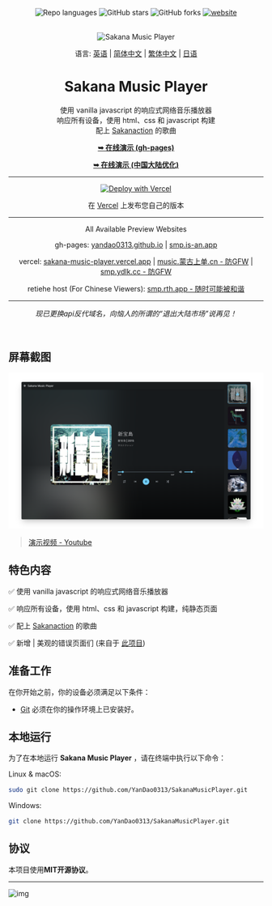 <div align="center">
  
  ![Repo languages](https://img.shields.io/github/languages/count/YanDao0313/SakanaMusicPlayer?style=for-the-badge&logo=GitHub)
  ![GitHub stars](https://img.shields.io/github/stars/YanDao0313/SakanaMusicPlayer?style=for-the-badge&logo=GitHub)
  ![GitHub forks](https://img.shields.io/github/forks/YanDao0313/SakanaMusicPlayer?style=for-the-badge&logo=GitHub)
  [![website](https://img.shields.io/website?style=for-the-badge&logo=GitHub&down_color=lightgrey&down_message=offline&up_color=blue&up_message=online&url=https%3A%2F%2Fsakana-music-player.vercel.app)](https://sakana-music-player.vercel.app)

  <br />
  <img src="https://xingqiu-tuchuang-1256524210.cos.ap-shanghai.myqcloud.com/5115/SMP.png" alt="Sakana Music Player">

  语言: [英语](./README.md) | [简体中文](./README-zh_hans.md) | [繁体中文](./README-zh_hant.md) | [日语](./README-ja.md)

  <h1 align="center">Sakana Music Player</h2>
  
  使用 vanilla javascript 的响应式网络音乐播放器<br />响应所有设备，使用 html、css 和 javascript 构建<br />配上 [Sakanaction](https://sakanaction.jp/) 的歌曲

  <a href="https://smp.is-an.app/"><strong>➥ 在线演示 (gh-pages)</strong></a>
  
  <a href="https://smp.rth.app/"><strong>➥ 在线演示 (中国大陆优化)</strong></a>
  
  ----------
  
  [![Deploy with Vercel](https://vercel.com/button)](https://vercel.com/new/clone?repository-url=https%3A%2F%2Fgithub.com%2FYanDao0313%2FSakanaMusicPlayer&project-name=SakanaMusicPlayer&repository-name=SakanaMusicPlayer&demo-title=Sakana%20Music%20Player&demo-description=A%20fully%20responsive%20web%20music%20player%20using%20vanilla%20javascript.%20&demo-url=https%3A%2F%2Fsakana-music-player.vercel.app%2F&demo-image=https%3A%2F%2Fxingqiu-tuchuang-1256524210.cos.ap-shanghai.myqcloud.com%2F5115%2F20221128221852.png)
  
  在 [Vercel](https://vercel.com/new/clone?repository-url=https%3A%2F%2Fgithub.com%2FYanDao0313%2FSakanaMusicPlayer&project-name=SakanaMusicPlayer&repository-name=SakanaMusicPlayer&demo-title=Sakana%20Music%20Player&demo-description=A%20fully%20responsive%20web%20music%20player%20using%20vanilla%20javascript.%20&demo-url=https%3A%2F%2Fsakana-music-player.vercel.app%2F&demo-image=https%3A%2F%2Fxingqiu-tuchuang-1256524210.cos.ap-shanghai.myqcloud.com%2F5115%2F20221128221852.png) 上发布您自己的版本

  ----------

  All Available Preview Websites
  
  gh-pages: [yandao0313.github.io](https://yandao0313.github.io/SakanaMusicPlayer/) | [smp.is-an.app](https://smp.is-an.app/)

  vercel: [sakana-music-player.vercel.app](https://sakana-music-player.vercel.app/) | [music.蒙古上单.cn - 防GFW](https://music.xn--fhqw2khm122n.cn/) | [smp.ydlk.cc - 防GFW](https://smp.ydlk.cc/)

  retiehe host (For Chinese Viewers): [smp.rth.app - 随时可能被和谐](https://smp.rth.app/)

  ----------

  *现已更换api反代域名，向恼人的所谓的“退出大陆市场”说再见！*

</div>

<br />

## 屏幕截图

![Sakana Music Player Desktop Demo](./profile_img/screely-1669785889819.png "Desktop Demo")

> [演示视频 - Youtube](https://youtu.be/izUETrfEoMs)

## 特色内容

✅ 使用 vanilla javascript 的响应式网络音乐播放器

✅ 响应所有设备，使用 html、css 和 javascript 构建，纯静态页面

✅ 配上 [Sakanaction](https://sakanaction.jp/) 的歌曲

✅ 新增 | 美观的错误页面们 (来自于 [此项目](https://github.com/tarampampam/error-pages))

## 准备工作

在你开始之前，你的设备必须满足以下条件：

* [Git](https://git-scm.com/downloads "Download Git") 必须在你的操作环境上已安装好。

## 本地运行

为了在本地运行 **Sakana Music Player** ，请在终端中执行以下命令：

Linux & macOS:

```bash
sudo git clone https://github.com/YanDao0313/SakanaMusicPlayer.git
```

Windows:

```bash
git clone https://github.com/YanDao0313/SakanaMusicPlayer.git
```

## 协议

本项目使用**MIT开源协议**。

----------

![img](https://xingqiu-tuchuang-1256524210.cos.ap-shanghai.myqcloud.com/5115/main_SakanaMusicPlayer.jpeg)
